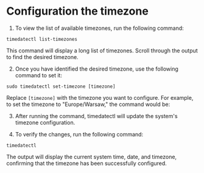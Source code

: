 # Configuration the timezone

1. To view the list of available timezones, run the following command:

```
timedatectl list-timezones
```
This command will display a long list of timezones. Scroll through the output to find the desired timezone.

2. Once you have identified the desired timezone, use the following command to set it:

```
sudo timedatectl set-timezone [timezone]
```
Replace ``[timezone]`` with the timezone you want to configure. For example, to set the timezone to "Europe/Warsaw," the command would be:

3. After running the command, timedatectl will update the system's timezone configuration.

4. To verify the changes, run the following command:

```
timedatectl
```

The output will display the current system time, date, and timezone, confirming that the timezone has been successfully configured.